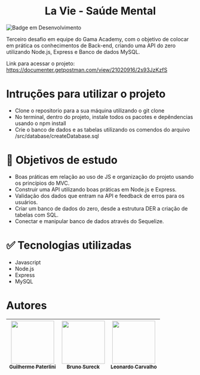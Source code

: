 <h1 align="center"> La Vie - Saúde Mental </h1>

![Badge em Desenvolvimento](http://img.shields.io/static/v1?label=STATUS&message=EM%20DESENVOLVIMENTO&color=GREEN&style=for-the-badge)

Terceiro desafio em equipe do Gama Academy, com o objetivo de colocar em prática os conhecimentos de Back-end, criando uma API do zero utilizando Node.js, Express e
Banco de dados MySQL.

Link para acessar o projeto: https://documenter.getpostman.com/view/21020916/2s93JzKzfS

# Intruções para utilizar o projeto
- Clone o repositorio para a sua máquina utilizando o git clone 
- No terminal, dentro do projeto, instale todos os pacotes e depêndencias usando o npm install
- Crie o banco de dados e as tabelas utilizando os comendos do arquivo /src/database/createDatabase.sql

# 📁 Objetivos de estudo
- Boas práticas em relação ao uso de JS e organização do projeto usando os princípios do MVC.
- Construir uma API utilizando boas práticas em Node.js e Express.
- Validação dos dados que entram na API e feedback de erros para os usuários.
- Criar um banco de dados do zero, desde a estrutura DER a criação de tabelas com SQL.
- Conectar e manipular banco de dados através do Sequelize.

# ✅ Tecnologias utilizadas
- Javascript
- Node.js
- Express
- MySQL

# Autores

| [<img src="https://avatars.githubusercontent.com/guipaterlini" width=115><br><sub>Guilherme Paterlini</sub>](https://github.com/guipaterlini) |  [<img src="https://avatars.githubusercontent.com/bnvsureck" width=115><br><sub>Bruno Sureck</sub>](https://github.com/bnvsureck) |  [<img src="https://avatars.githubusercontent.com/Leonardo-tech-stack" width=115><br><sub>Leonardo Carvalho</sub>](https://github.com/Leonardo-tech-stack) |
| :---: | :---: | :---: |
